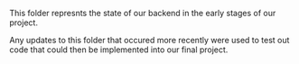 This folder represnts the state of our backend in the early stages of our project.

Any updates to this folder that occured more recently were used to test out code that could then be implemented into our final project.


